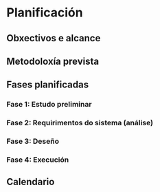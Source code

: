 # Planificación

## Obxectivos e alcance

## Metodoloxía prevista

## Fases planificadas

### Fase 1: Estudo preliminar

### Fase 2: Requirimentos do sistema (análise)

### Fase 3: Deseño

### Fase 4: Execución

## Calendario
